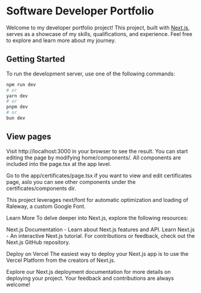 # Software Developer Portfolio

Welcome to my developer portfolio project! This project, built with [Next.js](https://nextjs.org/), serves as a showcase of my skills, qualifications, and experience. Feel free to explore and learn more about my journey.

## Getting Started

To run the development server, use one of the following commands:

```bash - zsh - cmd
npm run dev
# or
yarn dev
# or
pnpm dev
# or
bun dev
```
## View pages

Visit http://localhost:3000 in your browser to see the result. You can start editing the page by modifying home/components/. All components are included into the page.tsx at the app level.

Go to the app/certificates/page.tsx if you want to view and edit certificates page, aslo you can see other components under the certificates/components dir.

This project leverages next/font for automatic optimization and loading of Raleway, a custom Google Font.

Learn More
To delve deeper into Next.js, explore the following resources:

Next.js Documentation - Learn about Next.js features and API.
Learn Next.js - An interactive Next.js tutorial.
For contributions or feedback, check out the Next.js GitHub repository.

Deploy on Vercel
The easiest way to deploy your Next.js app is to use the Vercel Platform from the creators of Next.js.

Explore our Next.js deployment documentation for more details on deploying your project. Your feedback and contributions are always welcome!